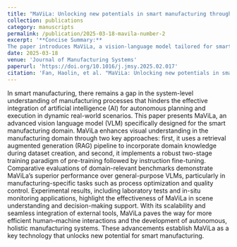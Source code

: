 ```yaml
---
title: "MaViLa: Unlocking new potentials in smart manufacturing through vision language models"
collection: publications
category: manuscripts
permalink: /publication/2025-03-18-mavila-number-2
excerpt: '**Concise Summary:**
The paper introduces MaViLa, a vision-language model tailored for smart manufacturing, which improves visual understanding through a retrieval-augmented dataset creation and a two-stage training process. MaViLa outperforms general-purpose models in tasks like process optimization and quality control, supporting better decision-making and integration with external tools, thus advancing autonomous manufacturing systems.'
date: 2025-03-18
venue: 'Journal of Manufacturing Systems'
paperurl: 'https://doi.org/10.1016/j.jmsy.2025.02.017'
citation: 'Fan, Haolin, et al. "MaViLa: Unlocking new potentials in smart manufacturing through vision language models." Journal of Manufacturing Systems 80 (2025): 258-271.'
---
```


In smart manufacturing, there remains a gap in the system-level understanding of manufacturing processes that hinders the effective integration of artificial intelligence (AI) for autonomous planning and execution in dynamic real-world scenarios. This paper presents MaViLa, an advanced vision language model (VLM) specifically designed for the smart manufacturing domain. MaViLa enhances visual understanding in the manufacturing domain through two key approaches: first, it uses a retrieval augmented generation (RAG) pipeline to incorporate domain knowledge during dataset creation, and second, it implements a robust two-stage training paradigm of pre-training followed by instruction fine-tuning. Comparative evaluations of domain-relevant benchmarks demonstrate MaViLa’s superior performance over general-purpose VLMs, particularly in manufacturing-specific tasks such as process optimization and quality control. Experimental results, including laboratory tests and in-situ monitoring applications, highlight the effectiveness of MaViLa in scene understanding and decision-making support. With its scalability and seamless integration of external tools, MaViLa paves the way for more efficient human–machine interactions and the development of autonomous, holistic manufacturing systems. These advancements establish MaViLa as a key technology that unlocks new potential for smart manufacturing.
